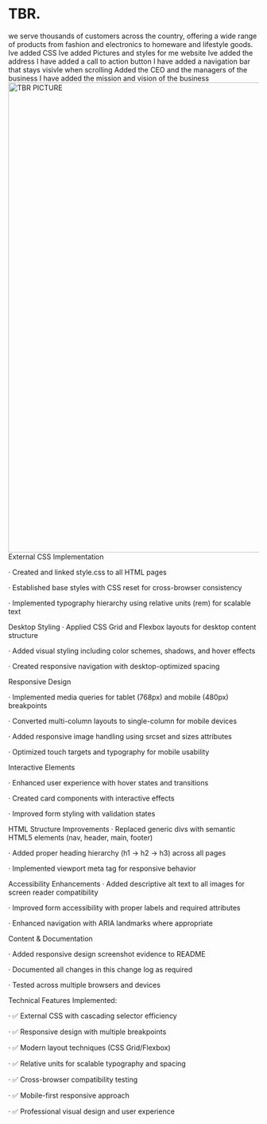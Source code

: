 # TBR.
we serve thousands of customers across the country, offering a wide range of products from fashion and electronics to homeware and lifestyle goods.
Ive added CSS 
Ive added Pictures and styles for me website 
Ive added the address
I have added a call to action button 
I have added a navigation bar that stays visivle when scrolling
Added the CEO and the managers of the business
I have added the mission and vision of the business
<img width="1901" height="944" alt="TBR PICTURE" src="https://github.com/user-attachments/assets/afdcfdef-cc3c-40f7-825b-9df4c3d02d3f" />
External CSS Implementation

· Created and linked style.css to all HTML pages

· Established base styles with CSS reset for cross-browser consistency

· Implemented typography hierarchy using relative units (rem) for scalable text

Desktop Styling
· Applied CSS Grid and Flexbox layouts for desktop content structure

· Added visual styling including color schemes, shadows, and hover effects

· Created responsive navigation with desktop-optimized spacing

Responsive Design

· Implemented media queries for tablet (768px) and mobile (480px) breakpoints

· Converted multi-column layouts to single-column for mobile devices

· Added responsive image handling using srcset and sizes attributes

· Optimized touch targets and typography for mobile usability

Interactive Elements

· Enhanced user experience with hover states and transitions

· Created card components with interactive effects

· Improved form styling with validation states

HTML Structure Improvements
· Replaced generic divs with semantic HTML5 elements (nav, header, main, footer)

· Added proper heading hierarchy (h1 → h2 → h3) across all pages

· Implemented viewport meta tag for responsive behavior

Accessibility Enhancements
· Added descriptive alt text to all images for screen reader compatibility

· Improved form accessibility with proper labels and required attributes

· Enhanced navigation with ARIA landmarks where appropriate

Content & Documentation

· Added responsive design screenshot evidence to README

· Documented all changes in this change log as required

· Tested across multiple browsers and devices

Technical Features Implemented:

· ✅ External CSS with cascading selector efficiency

· ✅ Responsive design with multiple breakpoints

· ✅ Modern layout techniques (CSS Grid/Flexbox)

· ✅ Relative units for scalable typography and spacing

· ✅ Cross-browser compatibility testing

· ✅ Mobile-first responsive approach

· ✅ Professional visual design and user experience
